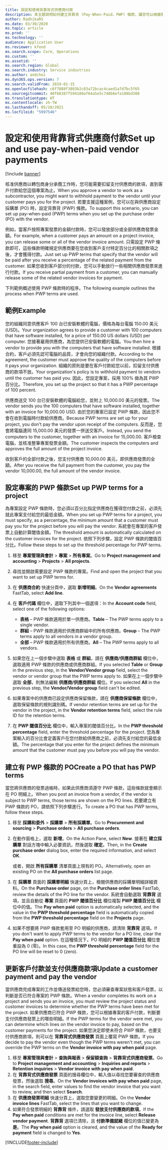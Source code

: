 ```yaml
---
title: 設定和使用背靠背式供應商付款
description: 本主題說明如何建立背靠背 (Pay-When-Paid，PWP) 條款，讓您可以根據客戶付款，發放部分支付供應商的款項。
author: RadhikaRS
ms.date: 03/30/2020
ms.topic: article
ms.prod: ''
ms.technology: ''
audience: Application User
ms.reviewer: kfend
ms.search.scope: Core, Operations
ms.custom: ''
ms.assetid: ''
ms.search.region: Global
ms.search.industry: Service industries
ms.author: andchoi
ms.dyn365.ops.version: 7
ms.search.validFrom: 2019-01-15
ms.openlocfilehash: c6f7888f3803b2c83a72bcac4caed1a7d7bc5f65
ms.sourcegitcommit: 40f68387f594180af64a5e5c748b6efa188bd300
ms.translationtype: HT
ms.contentlocale: zh-TW
ms.lasthandoff: 05/10/2021
ms.locfileid: "5997546"
---
```

# <a name="set-up-and-use-pay-when-paid-vendor-payments"></a><span data-ttu-id="f3a3e-103">設定和使用背靠背式供應商付款</span><span class="sxs-lookup"><span data-stu-id="f3a3e-103">Set up and use pay-when-paid vendor payments</span></span>

[!include [banner](../includes/banner.md)]

<span data-ttu-id="f3a3e-104">核准供應商以轉包商身分承攬工作時，您可能需要扣留支付供應商的款項，直到客戶付款給您這個專案為止。</span><span class="sxs-lookup"><span data-stu-id="f3a3e-104">When you approve a vendor to work as a subcontractor, you might want to withhold payment to the vendor until your customer pays you for the project.</span></span> <span data-ttu-id="f3a3e-105">若要支援這種案例，您可以在與供應商設定採購單 (PO) 時，設定背靠背 (PWP) 條款。</span><span class="sxs-lookup"><span data-stu-id="f3a3e-105">To support this scenario, you can set up pay-when-paid (PWP) terms when you set up the purchase order (PO) with the vendor.</span></span>

<span data-ttu-id="f3a3e-106">例如，當客戶按照專案發票的金額付款時，您可以發放部分或全部供應商發票金額。</span><span class="sxs-lookup"><span data-stu-id="f3a3e-106">For example, when a customer pays an amount on a project invoice, you can release some or all of the vendor invoice amount.</span></span> <span data-ttu-id="f3a3e-107">只需設定 PWP 條款即可，這些條款明確規定供應商要在您收到客戶支付特定百分比的相關款項之後，才會獲得付款。</span><span class="sxs-lookup"><span data-stu-id="f3a3e-107">Just set up PWP terms that specify that the vendor will be paid after you receive a percentage of the related payment from the customer.</span></span> <span data-ttu-id="f3a3e-108">如果您收到客戶部分的付款，您可以手動放行一些相關供應商發票來進行付款。</span><span class="sxs-lookup"><span data-stu-id="f3a3e-108">If you receive partial payment from a customer, you can manually release some of the related vendor invoices for payment.</span></span>

<span data-ttu-id="f3a3e-109">下列範例概述使用 PWP 條款時的程序。</span><span class="sxs-lookup"><span data-stu-id="f3a3e-109">The following example outlines the process when PWP terms are used.</span></span>

## <a name="example"></a><span data-ttu-id="f3a3e-110">範例</span><span class="sxs-lookup"><span data-stu-id="f3a3e-110">Example</span></span>

<span data-ttu-id="f3a3e-111">您的組織同意供應客戶 100 台已安裝軟體的電腦，價格為每台電腦 150.00 美元 (USD)。</span><span class="sxs-lookup"><span data-stu-id="f3a3e-111">Your organization agrees to provide a customer with 100 computers that have software installed, for a price of 150.00 US dollars (USD) per computer.</span></span> <span data-ttu-id="f3a3e-112">您接著雇用供應商，為您提供已安裝軟體的電腦。</span><span class="sxs-lookup"><span data-stu-id="f3a3e-112">You then hire a vendor to provide you with the computers that have software installed.</span></span> <span data-ttu-id="f3a3e-113">根據合約，客戶必須先認可電腦的品質，才會向您的組織付款。</span><span class="sxs-lookup"><span data-stu-id="f3a3e-113">According to the agreement, the customer must approve the quality of the computers before it pays your organization.</span></span> <span data-ttu-id="f3a3e-114">組織的原則是要在客戶付款給您以前，扣留支付供應商的款項不放。</span><span class="sxs-lookup"><span data-stu-id="f3a3e-114">Your organization's policy is to withhold payment to vendors until the customer has paid you.</span></span> <span data-ttu-id="f3a3e-115">因此，您設定專案，採用 100% 做為其 PWP 百分比。</span><span class="sxs-lookup"><span data-stu-id="f3a3e-115">Therefore, you set up the project so that it has a PWP percentage of 100 percent.</span></span>

<span data-ttu-id="f3a3e-116">供應商送交 100 台已安裝軟體的電腦給您，並附上 10,000.00 美元的發票。</span><span class="sxs-lookup"><span data-stu-id="f3a3e-116">The vendor sends you the 100 computers that have software installed, together with an invoice for 10,000.00 USD.</span></span> <span data-ttu-id="f3a3e-117">由於您的專案已設定 PWP 條款，因此您不會在收到電腦時付款給供應商。</span><span class="sxs-lookup"><span data-stu-id="f3a3e-117">Because PWP terms are set up for your project, you don't pay the vendor upon receipt of the computers.</span></span> <span data-ttu-id="f3a3e-118">反而是，您會將電腦連同 15,000.00 美元的發票一併送交客戶。</span><span class="sxs-lookup"><span data-stu-id="f3a3e-118">Instead, you send the computers to the customer, together with an invoice for 15,000.00.</span></span> <span data-ttu-id="f3a3e-119">客戶檢查電腦，並核准整筆專案發票金額。</span><span class="sxs-lookup"><span data-stu-id="f3a3e-119">The customer inspects the computers and approves the full amount of the project invoice.</span></span>

<span data-ttu-id="f3a3e-120">收到客戶的全部付款之後，您支付供應商 10,000.00 美元，即供應商發票的全額。</span><span class="sxs-lookup"><span data-stu-id="f3a3e-120">After you receive the full payment from the customer, you pay the vendor 10,000.00, the full amount of the vendor invoice.</span></span>

## <a name="set-up-pwp-terms-for-a-project"></a><span data-ttu-id="f3a3e-121">設定專案的 PWP 條款</span><span class="sxs-lookup"><span data-stu-id="f3a3e-121">Set up PWP terms for a project</span></span>

<span data-ttu-id="f3a3e-122">為專案設定 PWP 條款時，您必須以百分比指定供應商在獲得您付款之前，必須先就此專案支付給您的最低金額。</span><span class="sxs-lookup"><span data-stu-id="f3a3e-122">When you set up PWP terms for a project, you must specify, as a percentage, the minimum amount that a customer must pay you for the project before you will pay the vendor.</span></span> <span data-ttu-id="f3a3e-123">系統會在專案的客戶發票上自動計算閾值金額。</span><span class="sxs-lookup"><span data-stu-id="f3a3e-123">The threshold amount is automatically calculated on the customer invoices for the project.</span></span> <span data-ttu-id="f3a3e-124">依照下列步驟，設定 PWP 條款的閾值百分比。</span><span class="sxs-lookup"><span data-stu-id="f3a3e-124">Follow these steps to set up the threshold percentage for PWP terms.</span></span>

1. <span data-ttu-id="f3a3e-125">移至 **專案管理與會計** \> **專案** \> **所有專案**。</span><span class="sxs-lookup"><span data-stu-id="f3a3e-125">Go to **Project management and accounting** \> **Projects** \> **All projects**.</span></span>
2. <span data-ttu-id="f3a3e-126">尋找並開啟需要設定 PWP 條款的專案。</span><span class="sxs-lookup"><span data-stu-id="f3a3e-126">Find and open the project that you want to set up PWP terms for.</span></span>
3. <span data-ttu-id="f3a3e-127">在 **供應商合約** 快速分頁中，選取 **新增明細**。</span><span class="sxs-lookup"><span data-stu-id="f3a3e-127">On the **Vendor agreements** FastTab, select **Add line**.</span></span>
3. <span data-ttu-id="f3a3e-128">在 **客戶代碼** 欄位中，選取下列其中一個選項：</span><span class="sxs-lookup"><span data-stu-id="f3a3e-128">In the **Account code** field, select one of the following options:</span></span>

    - <span data-ttu-id="f3a3e-129">**表格** – PWP 條款適用於單一供應商。</span><span class="sxs-lookup"><span data-stu-id="f3a3e-129">**Table** – The PWP terms apply to a single vendor.</span></span>
    - <span data-ttu-id="f3a3e-130">**群組** – PWP 條款適用於供應商群組中的所有供應商。</span><span class="sxs-lookup"><span data-stu-id="f3a3e-130">**Group** – The PWP terms apply to all vendors in a vendor group.</span></span>
    - <span data-ttu-id="f3a3e-131">**全部** – PWP 條款適用於所有供應商。</span><span class="sxs-lookup"><span data-stu-id="f3a3e-131">**All** – The PWP terms apply to all vendors.</span></span>

4. <span data-ttu-id="f3a3e-132">如果您在上一個步驟中選取 **表格** 或 **群組**，請在 **供應商/供應商群組** 欄位中，選取適用 PWP 條款的供應商或供應商群組。</span><span class="sxs-lookup"><span data-stu-id="f3a3e-132">If you selected **Table** or **Group** in the previous step, in the **Vendor/Vendor group** field, select the vendor or vendor group that the PWP terms apply to.</span></span> <span data-ttu-id="f3a3e-133">如果在上一個步驟中選取 **全部**，則無法編輯 **供應商/供應商群組** 欄位。</span><span class="sxs-lookup"><span data-stu-id="f3a3e-133">If you selected **All** in the previous step, the **Vendor/Vendor group** field can't be edited.</span></span>
5. <span data-ttu-id="f3a3e-134">如果專案中的供應商已設定供應商保留條款，請在 **供應商保留條款** 欄位中，選取保留條款的規則識別碼。</span><span class="sxs-lookup"><span data-stu-id="f3a3e-134">If vendor retention terms are set up for the vendor in the project, in the **Vendor retention terms** field, select the rule ID for the retention terms.</span></span>
6. <span data-ttu-id="f3a3e-135">在 **PWP 閾值百分比** 欄位中，輸入專案的閾值百分比。</span><span class="sxs-lookup"><span data-stu-id="f3a3e-135">In the **PWP threshold percentage** field, enter the threshold percentage for the project.</span></span> <span data-ttu-id="f3a3e-136">您為專案輸入的百分比會定義客戶在您付款給供應商之前，必須先支付給您的最低金額。</span><span class="sxs-lookup"><span data-stu-id="f3a3e-136">The percentage that you enter for the project defines the minimum amount that the customer must pay you before you will pay the vendor.</span></span>

## <a name="create-a-po-that-has-pwp-terms"></a><span data-ttu-id="f3a3e-137">建立有 PWP 條款的 PO</span><span class="sxs-lookup"><span data-stu-id="f3a3e-137">Create a PO that has PWP terms</span></span>

<span data-ttu-id="f3a3e-138">當您將供應商的發票過帳時，如果此供應商須遵守 PWP 條款，這些條款就會顯示在 PO 明細上。</span><span class="sxs-lookup"><span data-stu-id="f3a3e-138">When you post an invoice from a vendor, if the vendor is subject to PWP terms, those terms are shown on the PO lines.</span></span> <span data-ttu-id="f3a3e-139">若要建立有 PWP 條款的 PO，請依照下列步驟進行。</span><span class="sxs-lookup"><span data-stu-id="f3a3e-139">To create a PO that has PWP terms, follow these steps.</span></span>

1. <span data-ttu-id="f3a3e-140">移至 **採購和委外** \> **採購單** \> **所有採購單**。</span><span class="sxs-lookup"><span data-stu-id="f3a3e-140">Go to **Procurement and sourcing** \> **Purchase orders** \> **All purchase orders**.</span></span>
2. <span data-ttu-id="f3a3e-141">在動作窗格上，選取 **新增**。</span><span class="sxs-lookup"><span data-stu-id="f3a3e-141">On the Action Pane, select **New**.</span></span> <span data-ttu-id="f3a3e-142">接著在 **建立採購單** 對話方塊中輸入必要資訊，然後選取 **確定**。</span><span class="sxs-lookup"><span data-stu-id="f3a3e-142">Then, in the **Create purchase order** dialog box, enter the required information, and select **OK**.</span></span>

    <span data-ttu-id="f3a3e-143">或者，開啟 **所有採購單** 清單頁面上現有的 PO。</span><span class="sxs-lookup"><span data-stu-id="f3a3e-143">Alternatively, open an existing PO on the **All purchase orders** list page.</span></span>

4. <span data-ttu-id="f3a3e-144">在 **採購單** 頁面的 **採購單明細** 快速分頁上，檢閱供應商的採購單明細詳細資料。</span><span class="sxs-lookup"><span data-stu-id="f3a3e-144">On the **Purchase order** page, on the **Purchase order lines** FastTab, review the details of the PO line for the vendor.</span></span> <span data-ttu-id="f3a3e-145">系統會自動選取 **背靠背** 選項，並且自動從 **專案** 頁面的 **PWP 閾值百分比** 欄位複製 **PWP 閾值百分比** 欄位中的值。</span><span class="sxs-lookup"><span data-stu-id="f3a3e-145">The **Pay when paid** option is automatically selected, and the value in the **PWP threshold percentage** field is automatically copied from the **PWP threshold percentage** field on the **Projects** page.</span></span>
6. <span data-ttu-id="f3a3e-146">如果不想要將 PWP 條款套用至 PO 明細的供應商，請清除 **背靠背** 選項。</span><span class="sxs-lookup"><span data-stu-id="f3a3e-146">If you don't want to apply PWP terms to the vendor for a PO line, clear the **Pay when paid** option.</span></span> <span data-ttu-id="f3a3e-147">在這種情況下，PO 明細的 **PWP 閾值百分比** 欄位會重設為 0 (零)。</span><span class="sxs-lookup"><span data-stu-id="f3a3e-147">In this case, the **PWP threshold percentage** field for the PO line will be reset to 0 (zero).</span></span>

## <a name="update-a-customer-payment-and-pay-the-vendor"></a><span data-ttu-id="f3a3e-148">更新客戶付款並支付供應商款項</span><span class="sxs-lookup"><span data-stu-id="f3a3e-148">Update a customer payment and pay the vendor</span></span>

<span data-ttu-id="f3a3e-149">當供應商完成專案的工作並傳送發票給您時，您必須審查專案狀態和客戶發票，以判斷是否已符合專案的 PWP 條款。</span><span class="sxs-lookup"><span data-stu-id="f3a3e-149">When a vendor completes its work on a project and sends you an invoice, you must review the project status and customer invoices to determine whether the PWP terms have been met for the project.</span></span> <span data-ttu-id="f3a3e-150">如果供應商已符合 PWP 條款，您可以根據專案的客戶付款，判斷要支付供應商發票上的哪些明細。</span><span class="sxs-lookup"><span data-stu-id="f3a3e-150">If the PWP terms for the vendor were met, you can determine which lines on the vendor invoice to pay, based on the customer payments for the project.</span></span> <span data-ttu-id="f3a3e-151">如果您決定即使未符合 PWP 條款，也要支付供應商款項，則可以在 **背靠背式供應商發票** 頁面上覆寫 PWP 條款。</span><span class="sxs-lookup"><span data-stu-id="f3a3e-151">If you decide to pay the vendor even though the PWP terms weren't met, you can override the PWP terms on the **Vendor invoice with pay when paid** page.</span></span>

1. <span data-ttu-id="f3a3e-152">移至 **專案管理與會計** \> **查詢與報表** \> **保留額查詢** \> **背靠背式供應商發票**。</span><span class="sxs-lookup"><span data-stu-id="f3a3e-152">Go to **Project management and accounting** \> **Inquiries and reports** \> **Retention inquiries** \> **Vendor invoice with pay when paid**.</span></span>
2. <span data-ttu-id="f3a3e-153">在 **背靠背式供應商發票** 頁面的搜尋欄位中，輸入值以尋找您要審查的供應商發票，然後選取 **搜尋**。</span><span class="sxs-lookup"><span data-stu-id="f3a3e-153">On the **Vendor invoices with pay when paid** page, in the search field, enter values to find the vendor invoice that you want to review, and then select **Search**.</span></span>
3. <span data-ttu-id="f3a3e-154">在 **供應商發票明細** 快速分頁上，選取您要變更的明細。</span><span class="sxs-lookup"><span data-stu-id="f3a3e-154">On the **Vendor invoice lines** FastTab, select the lines that you want to change.</span></span>
4. <span data-ttu-id="f3a3e-155">如果符合發票明細的 **背靠背** 條件，請選取 **發放支付供應商的款項**。</span><span class="sxs-lookup"><span data-stu-id="f3a3e-155">If the **Pay when paid** conditions are met for the invoice line, select **Release vendor payment**.</span></span> <span data-ttu-id="f3a3e-156">**背靠背** 選項已清除，且 **付款準備就緒** 欄位的值已變更為 **是**。</span><span class="sxs-lookup"><span data-stu-id="f3a3e-156">The **Pay when paid** option is cleared, and the value of the **Ready for payment** field is changed to **Yes**.</span></span>


[!INCLUDE[footer-include](../includes/footer-banner.md)]